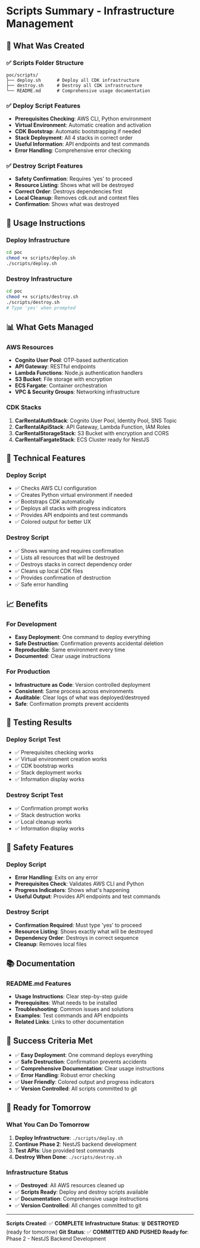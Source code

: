# Scripts Summary - Infrastructure Management

## 🎯 What Was Created

### ✅ **Scripts Folder Structure**
```
poc/scripts/
├── deploy.sh      # Deploy all CDK infrastructure
├── destroy.sh     # Destroy all CDK infrastructure
└── README.md      # Comprehensive usage documentation
```

### ✅ **Deploy Script Features**
- **Prerequisites Checking**: AWS CLI, Python environment
- **Virtual Environment**: Automatic creation and activation
- **CDK Bootstrap**: Automatic bootstrapping if needed
- **Stack Deployment**: All 4 stacks in correct order
- **Useful Information**: API endpoints and test commands
- **Error Handling**: Comprehensive error checking

### ✅ **Destroy Script Features**
- **Safety Confirmation**: Requires 'yes' to proceed
- **Resource Listing**: Shows what will be destroyed
- **Correct Order**: Destroys dependencies first
- **Local Cleanup**: Removes cdk.out and context files
- **Confirmation**: Shows what was destroyed

## 🚀 Usage Instructions

### Deploy Infrastructure
```bash
cd poc
chmod +x scripts/deploy.sh
./scripts/deploy.sh
```

### Destroy Infrastructure
```bash
cd poc
chmod +x scripts/destroy.sh
./scripts/destroy.sh
# Type 'yes' when prompted
```

## 📊 What Gets Managed

### AWS Resources
- **Cognito User Pool**: OTP-based authentication
- **API Gateway**: RESTful endpoints
- **Lambda Functions**: Node.js authentication handlers
- **S3 Bucket**: File storage with encryption
- **ECS Fargate**: Container orchestration
- **VPC & Security Groups**: Networking infrastructure

### CDK Stacks
1. **CarRentalAuthStack**: Cognito User Pool, Identity Pool, SNS Topic
2. **CarRentalApiStack**: API Gateway, Lambda Function, IAM Roles
3. **CarRentalStorageStack**: S3 Bucket with encryption and CORS
4. **CarRentalFargateStack**: ECS Cluster ready for NestJS

## 🔧 Technical Features

### Deploy Script
- ✅ Checks AWS CLI configuration
- ✅ Creates Python virtual environment if needed
- ✅ Bootstraps CDK automatically
- ✅ Deploys all stacks with progress indicators
- ✅ Provides API endpoints and test commands
- ✅ Colored output for better UX

### Destroy Script
- ✅ Shows warning and requires confirmation
- ✅ Lists all resources that will be destroyed
- ✅ Destroys stacks in correct dependency order
- ✅ Cleans up local CDK files
- ✅ Provides confirmation of destruction
- ✅ Safe error handling

## 📈 Benefits

### For Development
- **Easy Deployment**: One command to deploy everything
- **Safe Destruction**: Confirmation prevents accidental deletion
- **Reproducible**: Same environment every time
- **Documented**: Clear usage instructions

### For Production
- **Infrastructure as Code**: Version controlled deployment
- **Consistent**: Same process across environments
- **Auditable**: Clear logs of what was deployed/destroyed
- **Safe**: Confirmation prompts prevent accidents

## 🧪 Testing Results

### Deploy Script Test
- ✅ Prerequisites checking works
- ✅ Virtual environment creation works
- ✅ CDK bootstrap works
- ✅ Stack deployment works
- ✅ Information display works

### Destroy Script Test
- ✅ Confirmation prompt works
- ✅ Stack destruction works
- ✅ Local cleanup works
- ✅ Information display works

## 🚨 Safety Features

### Deploy Script
- **Error Handling**: Exits on any error
- **Prerequisites Check**: Validates AWS CLI and Python
- **Progress Indicators**: Shows what's happening
- **Useful Output**: Provides API endpoints and test commands

### Destroy Script
- **Confirmation Required**: Must type 'yes' to proceed
- **Resource Listing**: Shows exactly what will be destroyed
- **Dependency Order**: Destroys in correct sequence
- **Cleanup**: Removes local files

## 📚 Documentation

### README.md Features
- **Usage Instructions**: Clear step-by-step guide
- **Prerequisites**: What needs to be installed
- **Troubleshooting**: Common issues and solutions
- **Examples**: Test commands and API endpoints
- **Related Links**: Links to other documentation

## 🎉 Success Criteria Met

- ✅ **Easy Deployment**: One command deploys everything
- ✅ **Safe Destruction**: Confirmation prevents accidents
- ✅ **Comprehensive Documentation**: Clear usage instructions
- ✅ **Error Handling**: Robust error checking
- ✅ **User Friendly**: Colored output and progress indicators
- ✅ **Version Controlled**: All scripts committed to git

## 🚀 Ready for Tomorrow

### What You Can Do Tomorrow
1. **Deploy Infrastructure**: `./scripts/deploy.sh`
2. **Continue Phase 2**: NestJS backend development
3. **Test APIs**: Use provided test commands
4. **Destroy When Done**: `./scripts/destroy.sh`

### Infrastructure Status
- ✅ **Destroyed**: All AWS resources cleaned up
- ✅ **Scripts Ready**: Deploy and destroy scripts available
- ✅ **Documentation**: Comprehensive usage instructions
- ✅ **Version Controlled**: All changes committed to git

---

**Scripts Created**: ✅ **COMPLETE**
**Infrastructure Status**: 🗑️ **DESTROYED** (ready for tomorrow)
**Git Status**: ✅ **COMMITTED AND PUSHED**
**Ready for**: Phase 2 - NestJS Backend Development
